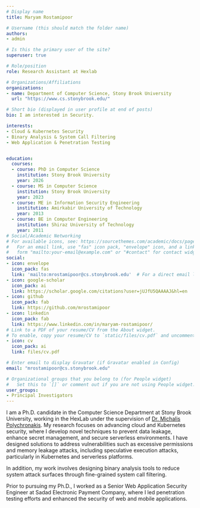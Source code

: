 ```yaml
---
# Display name
title: Maryam Rostamipoor

# Username (this should match the folder name)
authors:
- admin

# Is this the primary user of the site?
superuser: true

# Role/position
role: Research Assistant at Hexlab

# Organizations/Affiliations
organizations:
- name: Department of Computer Science, Stony Brook University
  url: "https://www.cs.stonybrook.edu/"

# Short bio (displayed in user profile at end of posts)
bio: I am interested in Security.

interests:
- Cloud & Kubernetes Security
- Binary Analysis & System Call Filtering
- Web Application & Penetration Testing


education:
  courses:
  - course: PhD in Computer Science
    institution: Stony Brook University
    year: 2026
  - course: MS in Computer Science
    institution: Stony Brook University
    year: 2023
  - course: ME in Information Security Engineering
    institution: Amirkabir University of Technology
    year: 2013
  - course: BE in Computer Engineering
    institution: Shiraz University of Technology
    year: 2011
# Social/Academic Networking
# For available icons, see: https://sourcethemes.com/academic/docs/page-builder/#icons
#   For an email link, use "fas" icon pack, "envelope" icon, and a link in the
#   form "mailto:your-email@example.com" or "#contact" for contact widget.
social:
- icon: envelope
  icon_pack: fas
  link: 'mailto:mrostamipoor@cs.stonybrook.edu'  # For a direct email link, use "mailto:test@example.org".
- icon: google-scholar
  icon_pack: ai
  link: https://scholar.google.com/citations?user=jUJfU5QAAAAJ&hl=en
- icon: github
  icon_pack: fab
  link: https://github.com/mrostamipoor
- icon: linkedin
  icon_pack: fab
  link: https://www.linkedin.com/in/maryam-rostamipoor/
# Link to a PDF of your resume/CV from the About widget.
# To enable, copy your resume/CV to `static/files/cv.pdf` and uncomment the lines below.
- icon: cv
  icon_pack: ai
  link: files/cv.pdf

# Enter email to display Gravatar (if Gravatar enabled in Config)
email: "mrostamipoor@cs.stonybrook.edu"

# Organizational groups that you belong to (for People widget)
#   Set this to `[]` or comment out if you are not using People widget.
user_groups:
- Principal Investigators
---
```


I am a Ph.D. candidate in the Computer Science Department at Stony Brook University, working in the HexLab under the supervision of  [Dr. Michalis Polychronakis](https://www3.cs.stonybrook.edu/~mikepo/). My research focuses on advancing cloud and Kubernetes security, where I develop novel techniques to prevent data leakage, enhance secret management, and secure serverless environments. I have designed solutions to address vulnerabilities such as excessive permissions and memory leakage attacks, including speculative execution attacks, particularly in Kubernetes and serverless platforms.

In addition, my work involves designing binary analysis tools to reduce system attack surfaces through fine-grained system call filtering.

Prior to pursuing my Ph.D., I worked as a Senior Web Application Security Engineer at Sadad Electronic Payment Company, where I led penetration testing efforts and enhanced the security of web and mobile applications.